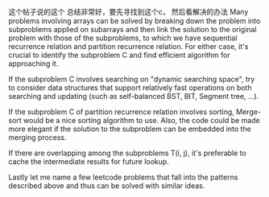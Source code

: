这个帖子说的这个 总结非常好，要先寻找到这个c， 然后看解决的办法
Many problems involving arrays can be solved by breaking down the problem into subproblems applied on subarrays and then link the 
solution to the original problem with those of the subproblems, to which we have sequential recurrence relation and partition 
recurrence relation. For either case, it's crucial to identify the subproblem C and find efficient algorithm for approaching it.

If the subproblem C involves searching on "dynamic searching space", try to consider data structures that support relatively fast 
operations on both searching and updating (such as self-balanced BST, BIT, Segment tree, ...).

If the subproblem C of partition recurrence relation involves sorting, Merge-sort would be a nice sorting algorithm to use. 
Also, the code could be made more elegant if the solution to the subproblem can be embedded into the merging process.

If there are overlapping among the subproblems T(i, j), it's preferable to cache the intermediate results for future lookup.

Lastly let me name a few leetcode problems that fall into the patterns described above and thus can be solved with similar ideas.
